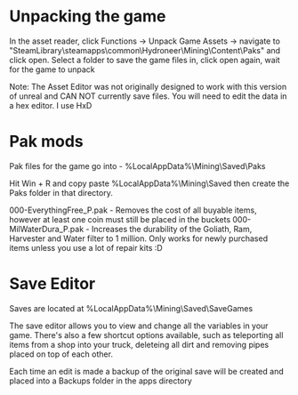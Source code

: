 # Unpacking the game

In the asset reader, click Functions -> Unpack Game Assets -> navigate to "SteamLibrary\steamapps\common\Hydroneer\Mining\Content\Paks" and click open. Select a folder to save the game files in, click open again, wait for the game to unpack

Note: The Asset Editor was not originally designed to work with this version of unreal and CAN NOT currently save files. You will need to edit the data in a hex editor. I use HxD 

# Pak mods

Pak files for the game go into - %LocalAppData%\Mining\Saved\Paks

Hit Win + R and copy paste %LocalAppData%\Mining\Saved then create the Paks folder in that directory.

000-EverythingFree_P.pak - Removes the cost of all buyable items, however at least one coin must still be placed in the buckets
000-MilWaterDura_P.pak - Increases the durability of the Goliath, Ram, Harvester and Water filter to 1 million. Only works for newly purchased items unless you use a lot of repair kits :D

# Save Editor
Saves are located at %LocalAppData%\Mining\Saved\SaveGames

The save editor allows you to view and change all the variables in your game. There's also a few shortcut options available, such as teleporting all items from a shop into your truck, deleteing all dirt and removing pipes placed on top of each other.

Each time an edit is made a backup of the original save will be created and placed into a Backups folder in the apps directory
